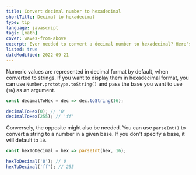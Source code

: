 ```yaml
---
title: Convert decimal number to hexadecimal
shortTitle: Decimal to hexadecimal
type: tip
language: javascript
tags: [math]
cover: waves-from-above
excerpt: Ever needed to convert a decimal number to hexadecimal? Here's a quick and easy way to do it.
listed: true
dateModified: 2022-09-21
---
```


Numeric values are represented in decimal format by default, when converted to strings. If you want to display them in hexadecimal format, you can use `Number.prototype.toString()` and pass the base you want to use (`16`) as an argument.

```js
const decimalToHex = dec => dec.toString(16);

decimalToHex(0); // '0'
decimalToHex(255); // 'ff'
```

Conversely, the opposite might also be needed. You can use `parseInt()` to convert a string to a number in a given base. If you don't specify a base, it will default to `10`.

```js
const hexToDecimal = hex => parseInt(hex, 16);

hexToDecimal('0'); // 0
hexToDecimal('ff'); // 255
```
